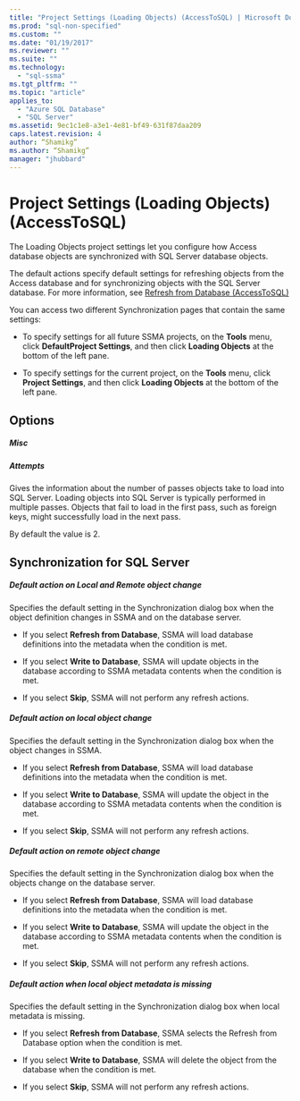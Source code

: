 ```yaml
---
title: "Project Settings (Loading Objects) (AccessToSQL) | Microsoft Docs"
ms.prod: "sql-non-specified"
ms.custom: ""
ms.date: "01/19/2017"
ms.reviewer: ""
ms.suite: ""
ms.technology: 
  - "sql-ssma"
ms.tgt_pltfrm: ""
ms.topic: "article"
applies_to: 
  - "Azure SQL Database"
  - "SQL Server"
ms.assetid: 9ec1c1e8-a3e1-4e81-bf49-631f87daa209
caps.latest.revision: 4
author: “Shamikg”
ms.author: “Shamikg”
manager: "jhubbard"
---
```

# Project Settings (Loading Objects) (AccessToSQL)
The Loading Objects project settings let you configure how Access database objects are synchronized with SQL Server database objects.  
  
The default actions specify default settings for refreshing objects from the Access database and for synchronizing objects with the SQL Server database. For more information, see [Refresh from Database &#40;AccessToSQL&#41;](../../ssma/access/refresh-from-database-accesstosql.md)  
  
You can access two different Synchronization pages that contain the same settings:  
  
-   To specify settings for all future SSMA projects, on the **Tools** menu, click **DefaultProject Settings**, and then click **Loading Objects** at the bottom of the left pane.  
  
-   To specify settings for the current project, on the **Tools** menu, click **Project Settings**, and then click **Loading Objects** at the bottom of the left pane.  
  
## Options  
  
##### Misc  
  
##### Attempts  
Gives the information about the number of passes objects take to load into SQL Server. Loading objects into SQL Server is typically performed in multiple passes. Objects that fail to load in the first pass, such as foreign keys, might successfully load in the next pass.  
  
By default the value is 2.  
  
## Synchronization for SQL Server  
  
##### Default action on Local and Remote object change  
Specifies the default setting in the Synchronization dialog box when the object definition changes in SSMA and on the database server.  
  
-   If you select **Refresh from Database**, SSMA will load database definitions into the metadata when the condition is met.  
  
-   If you select **Write to Database**, SSMA will update objects in the database according to SSMA metadata contents when the condition is met.  
  
-   If you select **Skip**, SSMA will not perform any refresh actions.  
  
##### Default action on local object change  
Specifies the default setting in the Synchronization dialog box when the object changes in SSMA.  
  
-   If you select **Refresh from Database**, SSMA will load database definitions into the metadata when the condition is met.  
  
-   If you select **Write to Database**, SSMA will update the object in the database according to SSMA metadata contents when the condition is met.  
  
-   If you select **Skip**, SSMA will not perform any refresh actions.  
  
##### Default action on remote object change  
Specifies the default setting in the Synchronization dialog box when the objects change on the database server.  
  
-   If you select **Refresh from Database**, SSMA will load database definitions into the metadata when the condition is met.  
  
-   If you select **Write to Database**, SSMA will update the object in the database according to SSMA metadata contents when the condition is met.  
  
-   If you select **Skip**, SSMA will not perform any refresh actions.  
  
##### Default action when local object metadata is missing  
Specifies the default setting in the Synchronization dialog box when local metadata is missing.  
  
-   If you select **Refresh from Database**, SSMA selects the Refresh from Database option when the condition is met.  
  
-   If you select **Write to Database**, SSMA will delete the object from the database when the condition is met.  
  
-   If you select **Skip**, SSMA will not perform any refresh actions.  
  
